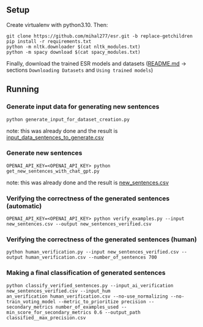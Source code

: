 ## Setup

Create virtualenv with python3.10. Then:

```commandline
git clone https://github.com/mihal277/esr.git -b replace-getchildren
pip install -r requirements.txt
python -m nltk.downloader $(cat nltk_modules.txt)
python -m spacy download $(cat spacy_modules.txt)
```

Finally, download the trained ESR models and datasets 
([README.md](esr%2FREADME.md) -> sections `Downloading Datasets` and `Using trained models`)

## Running

### Generate input data for generating new sentences

```commandline
python generate_input_for_dataset_creation.py
```

note: this was already done and the result is [input_data_sentences_to_generate.csv](input_data_sentences_to_generate.csv)

### Generate new sentences

```commandline
OPENAI_API_KEY=<OPENAI_API_KEY> python get_new_sentences_with_chat_gpt.py
```

note: this was already done and the result is [new_sentences.csv](new_sentences.csv)


### Verifying the correctness of the generated sentences (automatic)
```commandline
OPENAI_API_KEY=<OPENAI_API_KEY> python verify_examples.py --input new_sentences.csv --output new_sentences_verified.csv
```

### Verifying the correctness of the generated sentences (human)
```commandline
python human_verification.py --input new_sentences_verified.csv --output human_verification.csv --number_of_sentences 700
```

### Making a final classification of generated sentences
```commandline
python classify_verified_sentences.py --input_ai_verification new_sentences_verified.csv --input_hum
an_verification human_verification.csv --no-use_normalizing --no-train_voting_model --metric_to_prioritize precision --secondary_metrics number_of_examples_used --min_score_for_secondary_metrics 0.6 --output_path classified__max_precision.csv
```
